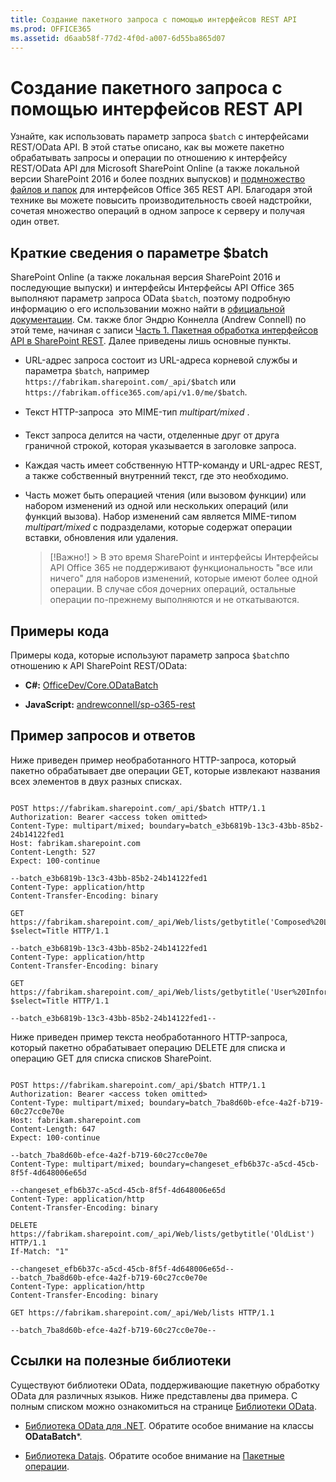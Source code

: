 ```yaml
---
title: Создание пакетного запроса с помощью интерфейсов REST API
ms.prod: OFFICE365
ms.assetid: d6aab58f-77d2-4f0d-a007-6d55ba865d07
---
```



# Создание пакетного запроса с помощью интерфейсов REST API
Узнайте, как использовать параметр запроса  `$batch` с интерфейсами REST/OData API.
В этой статье описано, как вы можете пакетно обрабатывать запросы и операции по отношению к интерфейсу REST/OData API для Microsoft SharePoint Online (а также локальной версии SharePoint 2016 и более поздних выпусков) и  [подмножество файлов и папок](http://msdn.microsoft.com/ru-ru/office/office365/api/files-rest-operations) для интерфейсов Office 365 REST API. Благодаря этой технике вы можете повысить производительность своей надстройки, сочетая множество операций в одном запросе к серверу и получая один ответ.
  
    
    


## Краткие сведения о параметре $batch

SharePoint Online (а также локальная версия SharePoint 2016 и последующие выпуски) и интерфейсы Интерфейсы API Office 365 выполняют параметр запроса OData  `$batch`, поэтому подробную информацию о его использовании можно найти в  [официальной документации](http://www.odata.org/documentation/odata-version-3-0/batch-processing). См. также блог Эндрю Коннелла (Andrew Connell) по этой теме, начиная с записи  [Часть 1. Пакетная обработка интерфейсов API в SharePoint REST](http://www.andrewconnell.com/blog/part-1-sharepoint-rest-api-batching-understanding-batching-requests). Далее приведены лишь основные пункты.
  
    
    

- URL-адрес запроса состоит из URL-адреса корневой службы и параметра  `$batch`, например  `https://fabrikam.sharepoint.com/_api/$batch` или `https://fabrikam.office365.com/api/v1.0/me/$batch`.
    
  
- Текст HTTP-запроса  это MIME-тип  *multipart/mixed*  .
    
  
- Текст запроса делится на части, отделенные друг от друга граничной строкой, которая указывается в заголовке запроса.
    
  
- Каждая часть имеет собственную HTTP-команду и URL-адрес REST, а также собственный внутренний текст, где это необходимо.
    
  
- Часть может быть операцией чтения (или вызовом функции) или набором изменений из одной или нескольких операций (или функций вызова). Набор изменений сам является MIME-типом  *multipart/mixed*  с подразделами, которые содержат операции вставки, обновления или удаления.
    
    > [!Важно!]
      > В это время SharePoint и интерфейсы Интерфейсы API Office 365 не поддерживают функциональность "все или ничего" для наборов изменений, которые имеют более одной операции. В случае сбоя дочерних операций, остальные операции по-прежнему выполняются и не откатываются. 

## Примеры кода

Примеры кода, которые используют параметр запроса  `$batch`по отношению к API SharePoint REST/OData: 
  
    
    

- **C#:** [OfficeDev/Core.ODataBatch](https://github.com/OfficeDev/PnP/tree/master/Samples/Core.ODataBatch)
    
  
- **JavaScript:** [andrewconnell/sp-o365-rest](https://github.com/andrewconnell/sp-o365-rest/blob/master/SpRestBatchSample/Scripts/App.js)
    
  

## Пример запросов и ответов

Ниже приведен пример необработанного HTTP-запроса, который пакетно обрабатывает две операции GET, которые извлекают названия всех элементов в двух разных списках.
  
    
    

```

POST https://fabrikam.sharepoint.com/_api/$batch HTTP/1.1
Authorization: Bearer <access token omitted>
Content-Type: multipart/mixed; boundary=batch_e3b6819b-13c3-43bb-85b2-24b14122fed1
Host: fabrikam.sharepoint.com
Content-Length: 527
Expect: 100-continue

--batch_e3b6819b-13c3-43bb-85b2-24b14122fed1
Content-Type: application/http
Content-Transfer-Encoding: binary

GET https://fabrikam.sharepoint.com/_api/Web/lists/getbytitle('Composed%20Looks')/items?$select=Title HTTP/1.1

--batch_e3b6819b-13c3-43bb-85b2-24b14122fed1
Content-Type: application/http
Content-Transfer-Encoding: binary

GET https://fabrikam.sharepoint.com/_api/Web/lists/getbytitle('User%20Information%20List')/items?$select=Title HTTP/1.1

--batch_e3b6819b-13c3-43bb-85b2-24b14122fed1--

```

Ниже приведен пример текста необработанного HTTP-запроса, который пакетно обрабатывает операцию DELETE для списка и операцию GET для списка списков SharePoint.
  
    
    



```

POST https://fabrikam.sharepoint.com/_api/$batch HTTP/1.1
Authorization: Bearer <access token omitted>
Content-Type: multipart/mixed; boundary=batch_7ba8d60b-efce-4a2f-b719-60c27cc0e70e
Host: fabrikam.sharepoint.com
Content-Length: 647
Expect: 100-continue

--batch_7ba8d60b-efce-4a2f-b719-60c27cc0e70e
Content-Type: multipart/mixed; boundary=changeset_efb6b37c-a5cd-45cb-8f5f-4d648006e65d

--changeset_efb6b37c-a5cd-45cb-8f5f-4d648006e65d
Content-Type: application/http
Content-Transfer-Encoding: binary

DELETE https://fabrikam.sharepoint.com/_api/Web/lists/getbytitle('OldList') HTTP/1.1
If-Match: "1"

--changeset_efb6b37c-a5cd-45cb-8f5f-4d648006e65d--
--batch_7ba8d60b-efce-4a2f-b719-60c27cc0e70e
Content-Type: application/http
Content-Transfer-Encoding: binary

GET https://fabrikam.sharepoint.com/_api/Web/lists HTTP/1.1

--batch_7ba8d60b-efce-4a2f-b719-60c27cc0e70e--
```


## Ссылки на полезные библиотеки

Существуют библиотеки OData, поддерживающие пакетную обработку OData для различных языков. Ниже представлены два примера. С полным списком можно ознакомиться на странице  [Библиотеки OData](http://www.odata.org/libraries/).
  
    
    

-  [Библиотека OData для .NET](http://msdn.microsoft.com/ru-ru/office/microsoft.data.odata%28v=vs.90%29). Обратите особое внимание на классы **ODataBatch***.
    
  
-  [Библиотека Datajs](http://datajs.codeplex.com/documentation). Обратите особое внимание на  [Пакетные операции](http://datajs.codeplex.com/wikipage?title=datajs%20OData%20API&amp;referringTitle=Documentation#Batch).
    
  

